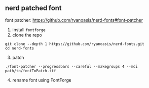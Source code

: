 ## nerd patched font

font patcher: https://github.com/ryanoasis/nerd-fonts#font-patcher

1. install `fontforge`
2. clone the repo

```shell
git clone --depth 1 https://github.com/ryanoasis/nerd-fonts.git
cd nerd-fonts
```

3. patch

```shell
./font-patcher --progressbars --careful --makegroups 4 --mdi path/to/fontToPatch.ttf
```

4. rename font using FontForge
